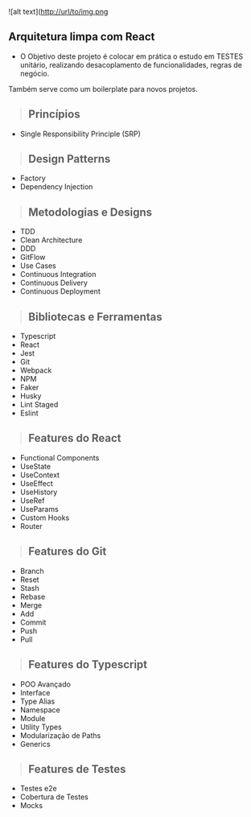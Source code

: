 ![alt text]([http://url/to/img.png](https://primeincorporacoes.com.br/wp-content/uploads/2020/08/Como-escolher-um-arquiteto.jpg)

## Arquitetura limpa com React

- O Objetivo deste projeto é colocar em prática o estudo em TESTES unitário, realizando desacoplamento de funcionalidades, regras de negócio.

Também serve como um boilerplate para novos projetos.

> ## Princípios

* Single Responsibility Principle (SRP)

> ## Design Patterns

* Factory
* Dependency Injection

> ## Metodologias e Designs

* TDD
* Clean Architecture
* DDD
* GitFlow
* Use Cases
* Continuous Integration
* Continuous Delivery
* Continuous Deployment

> ## Bibliotecas e Ferramentas

* Typescript
* React
* Jest
* Git
* Webpack
* NPM
* Faker
* Husky
* Lint Staged
* Eslint

> ## Features do React

* Functional Components
* UseState
* UseContext
* UseEffect
* UseHistory
* UseRef
* UseParams
* Custom Hooks
* Router

> ## Features do Git

* Branch
* Reset
* Stash
* Rebase
* Merge
* Add
* Commit
* Push
* Pull

> ## Features do Typescript

* POO Avançado
* Interface
* Type Alias
* Namespace
* Module
* Utility Types
* Modularização de Paths
* Generics

> ## Features de Testes

* Testes e2e
* Cobertura de Testes
* Mocks
